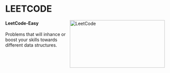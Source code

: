 # LEETCODE
<p>
<a> <img src="https://camo.githubusercontent.com/cc970ca71436129d452abe304b052203754cf170951dd0a2a1903613f5b32999/68747470733a2f2f692e70696e696d672e636f6d2f6f726967696e616c732f37332f65312f35342f37336531353432323031316537363365613962333033613737333865373161332e676966" alt="LeetCode" width="300" height="150" align="right"> </a> 
</p>

#### LeetCode-Easy

<p><a>Problems that will inhance or boost your skills towards different data structures.</a></p>

